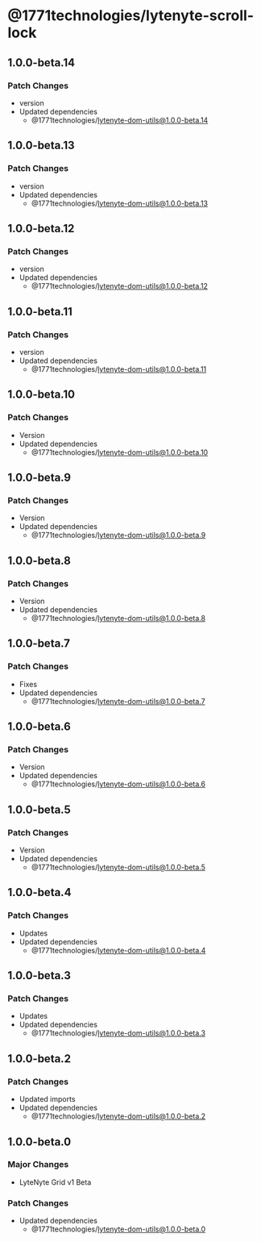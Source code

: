# @1771technologies/lytenyte-scroll-lock

## 1.0.0-beta.14

### Patch Changes

- version
- Updated dependencies
  - @1771technologies/lytenyte-dom-utils@1.0.0-beta.14

## 1.0.0-beta.13

### Patch Changes

- version
- Updated dependencies
  - @1771technologies/lytenyte-dom-utils@1.0.0-beta.13

## 1.0.0-beta.12

### Patch Changes

- version
- Updated dependencies
  - @1771technologies/lytenyte-dom-utils@1.0.0-beta.12

## 1.0.0-beta.11

### Patch Changes

- version
- Updated dependencies
  - @1771technologies/lytenyte-dom-utils@1.0.0-beta.11

## 1.0.0-beta.10

### Patch Changes

- Version
- Updated dependencies
  - @1771technologies/lytenyte-dom-utils@1.0.0-beta.10

## 1.0.0-beta.9

### Patch Changes

- Version
- Updated dependencies
  - @1771technologies/lytenyte-dom-utils@1.0.0-beta.9

## 1.0.0-beta.8

### Patch Changes

- Version
- Updated dependencies
  - @1771technologies/lytenyte-dom-utils@1.0.0-beta.8

## 1.0.0-beta.7

### Patch Changes

- Fixes
- Updated dependencies
  - @1771technologies/lytenyte-dom-utils@1.0.0-beta.7

## 1.0.0-beta.6

### Patch Changes

- Version
- Updated dependencies
  - @1771technologies/lytenyte-dom-utils@1.0.0-beta.6

## 1.0.0-beta.5

### Patch Changes

- Version
- Updated dependencies
  - @1771technologies/lytenyte-dom-utils@1.0.0-beta.5

## 1.0.0-beta.4

### Patch Changes

- Updates
- Updated dependencies
  - @1771technologies/lytenyte-dom-utils@1.0.0-beta.4

## 1.0.0-beta.3

### Patch Changes

- Updates
- Updated dependencies
  - @1771technologies/lytenyte-dom-utils@1.0.0-beta.3

## 1.0.0-beta.2

### Patch Changes

- Updated imports
- Updated dependencies
  - @1771technologies/lytenyte-dom-utils@1.0.0-beta.2

## 1.0.0-beta.0

### Major Changes

- LyteNyte Grid v1 Beta

### Patch Changes

- Updated dependencies
  - @1771technologies/lytenyte-dom-utils@1.0.0-beta.0
